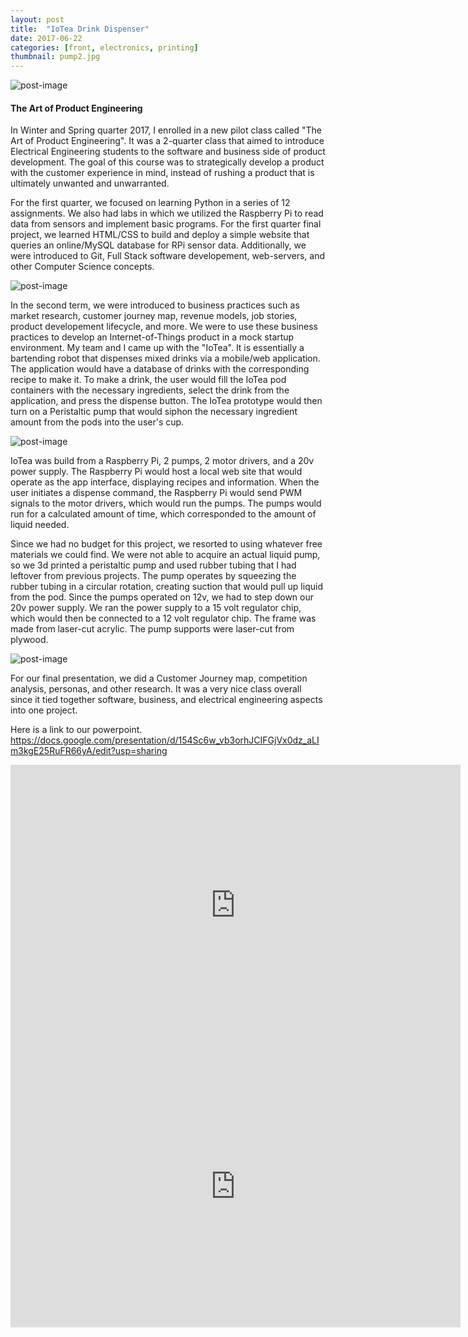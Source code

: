 ```yaml
---
layout: post
title:  "IoTea Drink Dispenser"
date: 2017-06-22
categories: [front, electronics, printing]
thumbnail: pump2.jpg
---
```


![post-image]({{site.url}}/assets/pump2.jpg)

<h4>The Art of Product Engineering</h4>

In Winter and Spring quarter 2017, I enrolled in a new pilot class called "The Art of Product Engineering". It was a 2-quarter class that aimed to introduce Electrical Engineering students to the software and business side of product development. The goal of this course was to strategically develop a product with the customer experience in mind, instead of rushing a product that is ultimately unwanted and unwarranted.   

For the first quarter, we focused on learning Python in a series of 12 assignments. We also had labs in which we utilized the Raspberry Pi to read data from sensors and implement basic programs. For the first quarter final project, we learned HTML/CSS to build and deploy a simple website that queries an online/MySQL database for RPi sensor data. Additionally, we were introduced to Git, Full Stack software developement, web-servers, and other Computer Science concepts.  

![post-image]({{site.url}}/assets/pump1.jpg)

In the second term, we were introduced to business practices such as market research, customer journey map, revenue models, job stories, product developement lifecycle, and more. We were to use these business practices to develop an Internet-of-Things product in a mock startup environment. My team and I came up with the "IoTea". It is essentially a bartending robot that dispenses mixed drinks via a mobile/web application. The application would have a database of drinks with the corresponding recipe to make it. To make a drink, the user would fill the IoTea pod containers with the necessary ingredients, select the drink from the application, and press the dispense button. The IoTea prototype would then turn on a Peristaltic pump that would siphon the necessary ingredient amount from the pods into the user's cup.    

![post-image]({{site.url}}/assets/pump4.jpg)

IoTea was build from a Raspberry Pi, 2 pumps, 2 motor drivers, and a 20v power supply. The Raspberry Pi would host a local web site that would operate as the app interface, displaying recipes and information. When the user initiates a dispense command, the Raspberry Pi would send PWM signals to the motor drivers, which would run the pumps. The pumps would run for a calculated amount of time, which corresponded to the amount of liquid needed.

Since we had no budget for this project, we resorted to using whatever free materials we could find. We were not able to acquire an actual liquid pump, so we 3d printed a peristaltic pump and used rubber tubing that I had leftover from previous projects. The pump
operates by squeezing the rubber tubing in a circular rotation, creating suction that would pull up liquid from the pod. Since the pumps operated on 12v, we had to step down our 20v power supply. We ran the power supply to a 15 volt regulator chip, which would then be connected to a 12 volt regulator chip. The frame was made from laser-cut acrylic. The pump supports were laser-cut from plywood.

![post-image]({{site.rul}}/assets/pump3.jpg)

For our final presentation, we did a Customer Journey map, competition analysis, personas, and other research. It was a very nice class overall since it tied together software, business, and electrical engineering aspects into one project.

Here is a link to our powerpoint.
https://docs.google.com/presentation/d/154Sc6w_vb3orhJCIFGjVx0dz_aLIm3kgE25RuFR66yA/edit?usp=sharing

<iframe width="720" height="450" src="https://www.youtube.com/embed/d8uoOLrl5Hc?start=16" frameborder="0" allowfullscreen></iframe>

<iframe width="720" height="450" src="https://www.youtube.com/embed/_mpTIehHUXA" frameborder="0" allowfullscreen></iframe>
